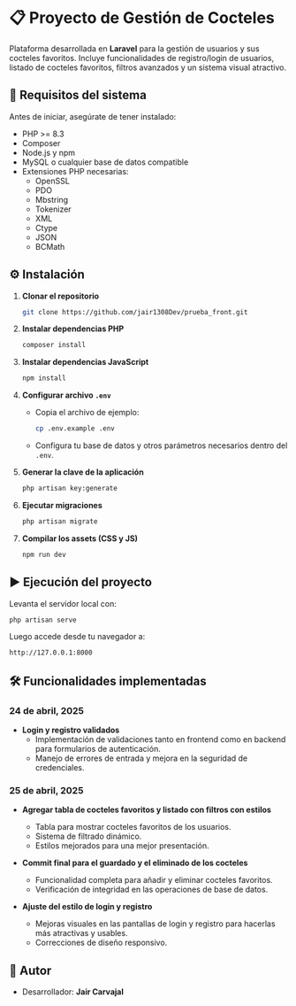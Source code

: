 
# 📋 Proyecto de Gestión de Cocteles

Plataforma desarrollada en **Laravel** para la gestión de usuarios y sus cocteles favoritos. Incluye funcionalidades de registro/login de usuarios, listado de cocteles favoritos, filtros avanzados y un sistema visual atractivo.

## 🚀 Requisitos del sistema

Antes de iniciar, asegúrate de tener instalado:

- PHP >= 8.3
- Composer
- Node.js y npm
- MySQL o cualquier base de datos compatible
- Extensiones PHP necesarias:
  - OpenSSL
  - PDO
  - Mbstring
  - Tokenizer
  - XML
  - Ctype
  - JSON
  - BCMath

## ⚙️ Instalación

1. **Clonar el repositorio**
   ```bash
   git clone https://github.com/jair1308Dev/prueba_front.git
   ```

2. **Instalar dependencias PHP**
   ```bash
   composer install
   ```

3. **Instalar dependencias JavaScript**
   ```bash
   npm install
   ```

4. **Configurar archivo `.env`**
   - Copia el archivo de ejemplo:
     ```bash
     cp .env.example .env
     ```
   - Configura tu base de datos y otros parámetros necesarios dentro del `.env`.

5. **Generar la clave de la aplicación**
   ```bash
   php artisan key:generate
   ```

6. **Ejecutar migraciones**
   ```bash
   php artisan migrate
   ```

7. **Compilar los assets (CSS y JS)**
   ```bash
   npm run dev
   ```

## ▶️ Ejecución del proyecto

Levanta el servidor local con:

```bash
php artisan serve
```

Luego accede desde tu navegador a:

```
http://127.0.0.1:8000
```

## 🛠️ Funcionalidades implementadas

### 24 de abril, 2025

- **Login y registro validados**
  - Implementación de validaciones tanto en frontend como en backend para formularios de autenticación.
  - Manejo de errores de entrada y mejora en la seguridad de credenciales.

### 25 de abril, 2025

- **Agregar tabla de cocteles favoritos y listado con filtros con estilos**
  - Tabla para mostrar cocteles favoritos de los usuarios.
  - Sistema de filtrado dinámico.
  - Estilos mejorados para una mejor presentación.

- **Commit final para el guardado y el eliminado de los cocteles**
  - Funcionalidad completa para añadir y eliminar cocteles favoritos.
  - Verificación de integridad en las operaciones de base de datos.

- **Ajuste del estilo de login y registro**
  - Mejoras visuales en las pantallas de login y registro para hacerlas más atractivas y usables.
  - Correcciones de diseño responsivo.

## 👤 Autor

- Desarrollador: **Jair Carvajal**
